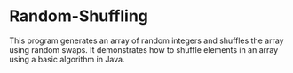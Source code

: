 # Random-Shuffling
This program generates an array of random integers and shuffles the array using random swaps. It demonstrates how to shuffle elements in an array using a basic algorithm in Java.

